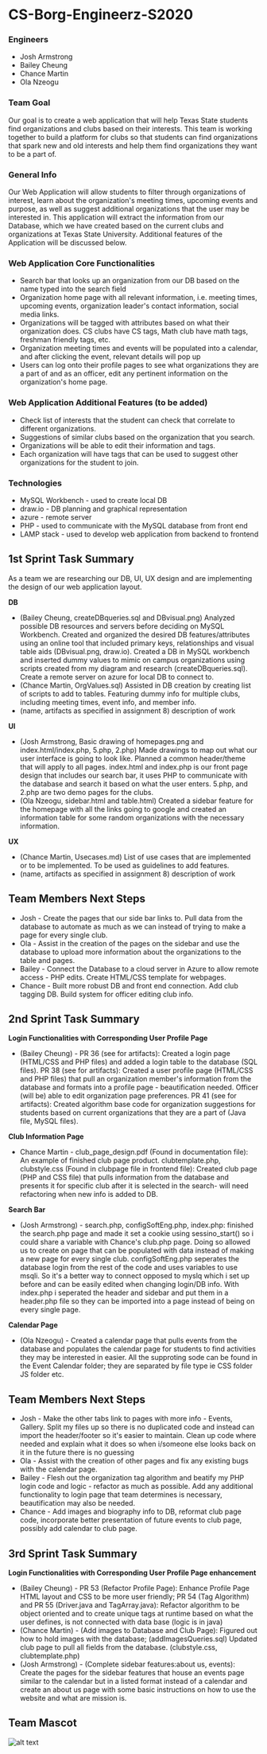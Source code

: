 # CS-Borg-Engineerz-S2020

### **Engineers**
* Josh Armstrong
* Bailey Cheung
* Chance Martin
* Ola Nzeogu

### **Team Goal**
Our goal is to create a web application that will help Texas State students find organizations and clubs based on their interests. This team is working together to build a platform for clubs so that students can find organizations that spark new and old interests and help them find organizations they want to be a part of.

### **General Info**
Our Web Application will allow students to filter through organizations of interest, learn about the organization's meeting times, upcoming events and purpose, as well as suggest additional organizations that the user may be interested in. This application will extract the information from our Database, which we have created based on the current clubs and organizations at Texas State University. Additional features of the Application will be discussed below.

### **Web Application Core Functionalities**
* Search bar that looks up an organization from our DB based on the name typed into the search field
* Organization home page with all relevant information, i.e. meeting times, upcoming events, organization leader's contact information, social media links.  
* Organizations will be tagged with attributes based on what their organization does. CS clubs have CS tags, Math club have math tags, freshman friendly tags, etc.
* Organization meeting times and events will be populated into a calendar, and after clicking the event, relevant details will pop up
* Users can log onto their profile pages to see what organizations they are a part of and as an officer, edit any pertinent information on the organization's home page.


### **Web Application Additional Features (to be added)**
* Check list of interests that the student can check that correlate to different organizations.
* Suggestions of similar clubs based on the organization that you search.
* Organizations will be able to edit their information and tags.
* Each organization will have tags that can be used to suggest other organizations for the student to join.

### **Technologies**
*  MySQL Workbench - used to create local DB
*  draw.io - DB planning and graphical representation
*  azure - remote server
*  PHP - used to communicate with the MySQL database from front end
*  LAMP stack - used to develop web application from backend to frontend

## **1st Sprint Task Summary**
As a team we are researching our DB, UI, UX design and are implementing the design of our web application layout.

**DB**
* (Bailey Cheung, createDBqueries.sql and DBvisual.png) Analyzed possible DB resources and servers before deciding on MySQL Workbench. Created and organized the desired DB features/attributes using an online tool that included primary keys, relationships and visual table aids (DBvisual.png, draw.io). Created a DB in MySQL workbench and inserted dummy values to mimic on campus organizations using scripts created from my diagram and research (createDBqueries.sql).  Create a remote server on azure for local DB to connect to.
* (Chance Martin, OrgValues.sql) Assisted in DB creation by creating list of scripts to add to tables. Featuring dummy info for multiple clubs, including meeting times, event info, and member info.
* (name, artifacts as specified in assignment 8) description of work  

**UI**
* (Josh Armstrong, Basic drawing of homepages.png and index.html/index.php, 5.php, 2.php) Made drawings to map out what our user interface is going to look like. Planned a common header/theme that will apply to all pages. index.html and index.php is our front page design that includes our search bar, it uses PHP to communicate with the database and search it based on what the user enters. 5.php, and 2.php are two demo pages for the clubs.
* (Ola Nzeogu, sidebar.html and table.html) Created a sidebar feature for the homepage with all the links going to google and created an information table for some random organizations with the necessary information.

**UX**
* (Chance Martin, Usecases.md) List of use cases that are implemented or to be implemented. To be used as guidelines to add features.
* (name, artifacts as specified in assignment 8) description of work  

## **Team Members Next Steps**
* Josh - Create the pages that our side bar links to. Pull data from the database to automate as much as we can instead of trying to make a page for every single club.
* Ola - Assist in the creation of the pages on the sidebar and use the database to upload more information about the organizations to the table and pages.
* Bailey - Connect the Database to a cloud server in Azure to allow remote access - PHP edits. Create HTML/CSS template for webpages.
* Chance - Built more robust DB and front end connection. Add club tagging DB. Build system for officer editing club info.

## **2nd Sprint Task Summary**
**Login Functionalities with Corresponding User Profile Page**
* (Bailey Cheung) - PR 36 (see for artifacts): Created a login page (HTML/CSS and PHP files) and added a login table to the database (SQL files). PR 38 (see for artifacts): Created a user profile page (HTML/CSS and PHP files) that pull an organization member's information from the database and formats into a profile page - beautification needed. Officer (will be) able to edit organization page preferences. PR 41 (see for artifacts): Created algorithm base code for organization suggestions for students based on current organizations that they are a part of (Java file, MySQL files).

**Club Information Page**
* Chance Martin - club_page_design.pdf (Found in documentation file):  An example of finished club page product. clubtemplate.php, clubstyle.css (Found in clubpage file in frontend file): Created club page (PHP and CSS file) that pulls information from the database and presents it for specific club after it is selected in the search- will need refactoring when new info is added to DB. 

**Search Bar**
* (Josh Armstrong) - search.php, configSoftEng.php, index.php: finished the search.php page and made it set a cookie using sessino_start() so i could share a variable with Chance's club.php page. Doing so allowed us to create on page that can be populated with data instead of making a new page for every single club. configSoftEng.php seperates the database login from the rest of the code and uses variables to use msqli. So it's a better way to connect opposed to myslq which i set up before and can be easily edited when changing login/DB info. With index.php i seperated the header and sidebar and put them in a header.php file so they can be imported into a page instead of being on every single page.

**Calendar Page**
* (Ola Nzeogu) - Created a calendar page that pulls events from the database and populates the calendar page for students to find activities they may be interested in easier. All the supproting sode can be found in the Event Calendar folder; they are separated by file type ie CSS folder JS folder etc.

## **Team Members Next Steps**
* Josh - Make the other tabs link to pages with more info - Events, Gallery. Split my files up so there is no duplicated code and instead can import the header/footer so it's easier to maintain. Clean up code where needed and explain what it does so when i/someone else looks back on it in the future there is no guessing
* Ola - Assist with the creation of other pages and fix any existing bugs with the calendar page.
* Bailey - Flesh out the organization tag algorithm and beatify my PHP login code and logic - refactor as much as possible. Add any additional functionality to login page that team determines is necessary, beautification may also be needed. 
* Chance - Add images and biography info to DB, reformat club page code, incorporate better presentation of future events to club page, possibly add calendar to club page. 

## **3rd Sprint Task Summary**
**Login Functionalities with Corresponding User Profile Page enhancement**
* (Bailey Cheung) - PR 53 (Refactor Profile Page): Enhance Profile Page HTML layout and CSS to be more user friendly; PR 54 (Tag Algorithm) and PR 55 (Driver.java and TagArray.java): Refactor algorithm to be object oriented and to create unique tags at runtime based on what the user defines, is not connected with data base (logic is in java)
* (Chance Martin) - (Add images to Database and Club Page): Figured out how to hold images with the database; (addImagesQueries.sql) Updated club page to pull all fields from the database. (clubstyle.css, clubtemplate.php)
* (Josh Armstrong) - (Complete sidebar features:about us, events): Create the pages for the sidebar features that house an events page similar to the calendar but in a listed format instead of a calendar and create an about us page with some basic instructions on how to use the website and what are mission is. 

## **Team Mascot**
![alt text](https://github.com/CS3398-Borg-Engineerz/CS-Borg-Engineerz-S2020/blob/master/Borg.jpg)
